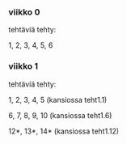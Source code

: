 ### viikko 0
tehtäviä tehty: 

1, 2, 3, 4, 5, 6

### viikko 1
tehtäviä tehty: 

1, 2, 3, 4, 5 (kansiossa teht1.1)

6, 7, 8, 9, 10 (kansiossa teht1.6)

12*, 13*, 14* (kansiossa teht1.12)

